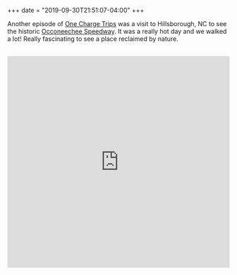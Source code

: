 +++
date = "2019-09-30T21:51:07-04:00"
+++

Another episode of [One Charge Trips][1] was a visit to Hillsborough, NC to see the historic [Occoneechee Speedway][2]. It was a really hot day and we walked a lot! Really fascinating to see a place reclaimed by nature.
<br /><br />
<iframe width="100%" height="480" src="https://www.youtube.com/embed/e7j-Nw9LxMw" frameborder="0" allow="accelerometer; autoplay; encrypted-media; gyroscope; picture-in-picture" allowfullscreen></iframe>

[1]: https://onechargetrips.com
[2]: http://www.historicspeedwaygroup.org